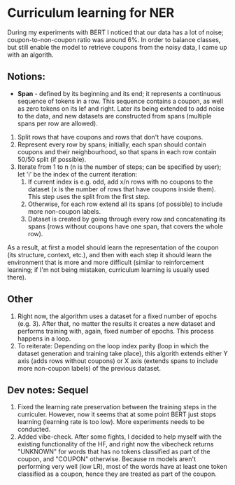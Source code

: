 # Curriculum learning for NER
During my experiments with BERT I noticed that our data has a lot of noise; coupon-to-non-coupon ratio was around 6%.
In order to balance classes, but still enable the model to retrieve coupons from the noisy data, I came up with an algorith.

## Notions:
- **Span** - defined by its beginning and its end; it represents a continuous sequence of tokens in a row. This sequence contains a coupon, as well as zero tokens on its lef and right. Later its being extended to add noise to the data, and new datasets are constructed from spans (multiple spans per row are allowed).

1. Split rows that have coupons and rows that don't have coupons.
2. Represent every row by spans; initially, each span should contain coupons and their neighbourhood, so that spans in each row contain 50/50 split (if possible).
3. Iterate from 1 to n (n is the number of steps; can be specified by user); let 'i' be the index of the current iteration:
    1. If current index is e.g. odd, add x/n rows with no coupons to the dataset (x is the number of rows that have coupons inside them). This step uses the split from the first step.
    2. Otherwise, for each row extend all its spans (of possible) to include more non-coupon labels.
    3. Dataset is created by going through every row and concatenating its spans (rows without coupons have one span, that covers the whole row).

As a result, at first a model should learn the representation of the coupon (its structure, context, etc.), and then with each step it should 
learn the environment that is more and more difficult (similar to reinforcement learning; if I'm not being mistaken, 
curriculum learning is usually used there).

## Other
1. Right now, the algorithm uses a dataset for a fixed number of epochs (e.g. 3). After that, no matter the results it creates a new dataset and performs training with, again, fixed number of epochs.
This process happens in a loop.
2. To reiterate: Depending on the loop index parity (loop in which the dataset generation and training take place), this algorith
extends either Y axis (adds rows without coupons) or X axis (extends spans to include more non-coupon labels) of the previous dataset.


## Dev notes: Sequel
1. Fixed the learning rate preservation between the training steps in the curriculer. However, now it seems
that at some point BERT just stops learning (learning rate is too low). More experiments needs to be conducted.
2. Added vibe-check. After some fights, I decided to help myself with the existing functionality of the HF,
and right now the vibecheck returns "UNKNOWN" for words that has no tokens classified as part of the coupon, 
and "COUPON" otherwise. Because rn models aren't performing very well (low LR), most of the words have
at least one token classified as a coupon, hence they are treated as part of the coupon.
